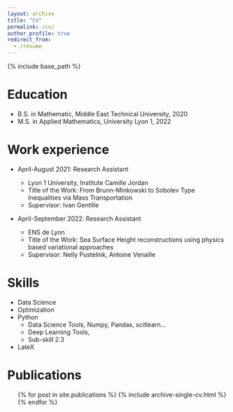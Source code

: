 ```yaml
---
layout: archive
title: "CV"
permalink: /cv/
author_profile: true
redirect_from:
  - /resume
---
```


{% include base_path %}

Education
======
* B.S. in Mathematic, Middle East Technical University, 2020
* M.S. in Applied Mathematics, University Lyon 1, 2022


Work experience
======
* April-August 2021: Research Assistant
  * Lyon 1 University, Institute Camille Jordan 
  * Title of the Work: From Brunn-Minkowski to Sobolev
Type Inequalities via Mass
Transportation
  * Supervisor: Ivan Gentille 

* April-September 2022: Research Assistant
  * ENS de Lyon 
  * Title of the Work: Sea Surface Height reconstructions using physics based variational approaches
  * Supervisor: Nelly Pustelnik, Antoine Venaille 
  
Skills
======
* Data Science 
* Optimization
* Python
  * Data Science Tools, Numpy, Pandas, scitlearn...
  * Deep Learning Tools, 
  * Sub-skill 2.3
* LateX 

Publications
======
  <ul>{% for post in site.publications %}
    {% include archive-single-cv.html %}
  {% endfor %}</ul>
  
<!-- Talks
======
  <ul>{% for post in site.talks %}
    {% include archive-single-talk-cv.html %}
  {% endfor %}</ul>
   -->
<!-- Teaching
======
  <ul>{% for post in site.teaching %}
    {% include archive-single-cv.html %}
  {% endfor %}</ul> -->
  
<!-- Service and leadership
======
* Currently signed in to 43 different slack teams -->
